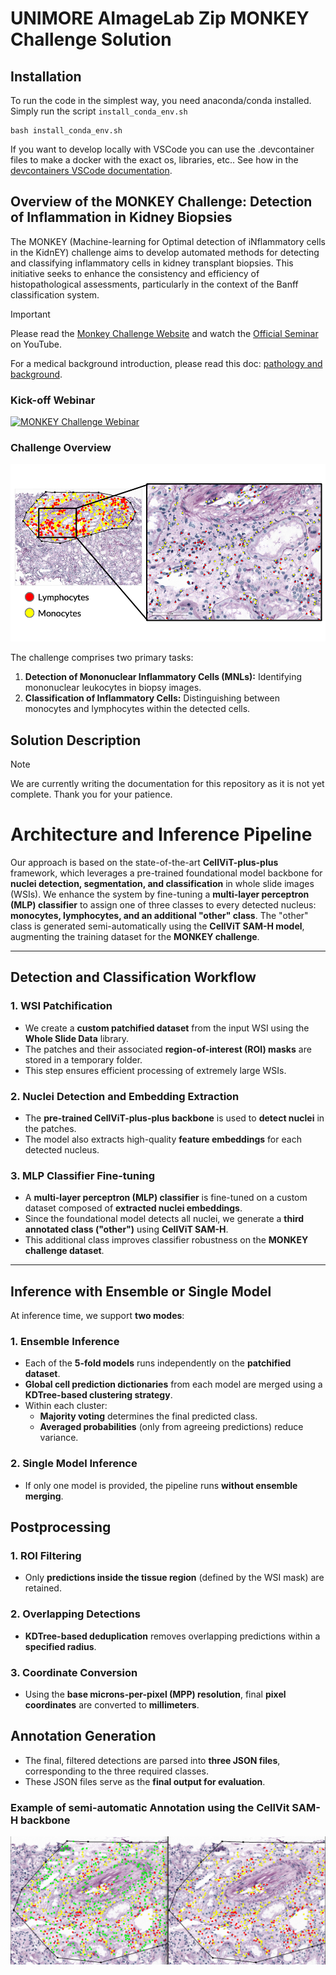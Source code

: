 # UNIMORE AImageLab Zip MONKEY Challenge Solution

## Installation

To run the code in the simplest way, you need anaconda/conda installed.
Simply run the script `install_conda_env.sh`

    bash install_conda_env.sh

If you want to develop locally with VSCode you can use the .devcontainer files to make a docker with the exact os, libraries, etc..
See how in the [devcontainers VSCode documentation](https://code.visualstudio.com/docs/devcontainers/containers).


## Overview of the MONKEY Challenge: Detection of Inflammation in Kidney Biopsies

The MONKEY (Machine-learning for Optimal detection of iNflammatory cells in the KidnEY) challenge aims to develop automated methods for detecting and classifying inflammatory cells in kidney transplant biopsies. This initiative seeks to enhance the consistency and efficiency of histopathological assessments, particularly in the context of the Banff classification system.

> [!IMPORTANT]  
> Please read the [Monkey Challenge Website](https://monkey.grand-challenge.org/) and watch the [Official Seminar](https://www.youtube.com/watch?v=A1uZmbYutYU) on YouTube.
>
> For a medical background introduction, please read this doc: [pathology and background](docs/medical_background_pathology.md).


### Kick-off Webinar

[![MONKEY Challenge Webinar](https://img.youtube.com/vi/A1uZmbYutYU/0.jpg)](https://www.youtube.com/watch?v=A1uZmbYutYU)


### Challenge Overview

![example challenge](media/images/classification_example.png)

The challenge comprises two primary tasks:

1. **Detection of Mononuclear Inflammatory Cells (MNLs):** Identifying mononuclear leukocytes in biopsy images.
2. **Classification of Inflammatory Cells:** Distinguishing between monocytes and lymphocytes within the detected cells.

## Solution Description

> [!NOTE]  
> We are currently writing the documentation for this repository as it is not yet complete. 
> Thank you for your patience.
>

# **Architecture and Inference Pipeline**

Our approach is based on the state-of-the-art **CellViT-plus-plus** framework, which leverages a pre-trained foundational model backbone for **nuclei detection, segmentation, and classification** in whole slide images (WSIs). We enhance the system by fine-tuning a **multi-layer perceptron (MLP) classifier** to assign one of three classes to every detected nucleus: **monocytes, lymphocytes, and an additional "other" class**. The "other" class is generated semi-automatically using the **CellViT SAM-H model**, augmenting the training dataset for the **MONKEY challenge**.

---

## **Detection and Classification Workflow**

### **1. WSI Patchification**
- We create a **custom patchified dataset** from the input WSI using the **Whole Slide Data** library.
- The patches and their associated **region-of-interest (ROI) masks** are stored in a temporary folder.
- This step ensures efficient processing of extremely large WSIs.

### **2. Nuclei Detection and Embedding Extraction**
- The **pre-trained CellViT-plus-plus backbone** is used to **detect nuclei** in the patches.
- The model also extracts high-quality **feature embeddings** for each detected nucleus.

### **3. MLP Classifier Fine-tuning**
- A **multi-layer perceptron (MLP) classifier** is fine-tuned on a custom dataset composed of **extracted nuclei embeddings**.
- Since the foundational model detects all nuclei, we generate a **third annotated class ("other")** using **CellViT SAM-H**.
- This additional class improves classifier robustness on the **MONKEY challenge dataset**.

---

## **Inference with Ensemble or Single Model**
At inference time, we support **two modes**:

### **1. Ensemble Inference**
- Each of the **5-fold models** runs independently on the **patchified dataset**.
- **Global cell prediction dictionaries** from each model are merged using a **KDTree-based clustering strategy**.
- Within each cluster:
  - **Majority voting** determines the final predicted class.
  - **Averaged probabilities** (only from agreeing predictions) reduce variance.

### **2. Single Model Inference**
- If only one model is provided, the pipeline runs **without ensemble merging**.

## **Postprocessing**

### **1. ROI Filtering**
- Only **predictions inside the tissue region** (defined by the WSI mask) are retained.

### **2. Overlapping Detections**
- **KDTree-based deduplication** removes overlapping predictions within a **specified radius**.

### **3. Coordinate Conversion**
- Using the **base microns-per-pixel (MPP) resolution**, final **pixel coordinates** are converted to **millimeters**.

## **Annotation Generation**
- The final, filtered detections are parsed into **three JSON files**, corresponding to the three required classes.
- These JSON files serve as the **final output for evaluation**.


### Example of semi-automatic Annotation using the CellVit SAM-H backbone
![example_3_classes](./media/images/third_class_cellvit_automatic_annotation_comparison.png)
